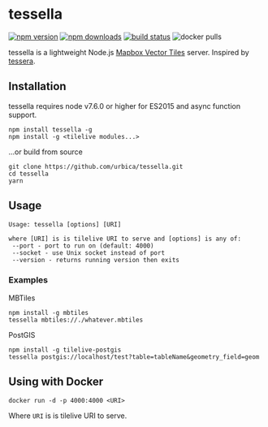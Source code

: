 # tessella

[![npm version](https://img.shields.io/npm/v/tessella.svg)](https://www.npmjs.com/package/tessella)
[![npm downloads](https://img.shields.io/npm/dt/tessella.svg)](https://www.npmjs.com/package/tessella)
[![build status](https://travis-ci.org/urbica/tessella.svg?branch=master)](https://travis-ci.org/urbica/tessella)
![docker pulls](https://img.shields.io/docker/pulls/urbica/tessella.svg)

tessella is a lightweight Node.js [Mapbox Vector Tiles](https://github.com/mapbox/vector-tile-spec) server.
Inspired by [tessera](https://github.com/mojodna/tessera).

## Installation

tessella requires node v7.6.0 or higher for ES2015 and async function support.

```shell
npm install tessella -g
npm install -g <tilelive modules...>
```

...or build from source

```shell
git clone https://github.com/urbica/tessella.git
cd tessella
yarn
```

## Usage

```shell
Usage: tessella [options] [URI]

where [URI] is is tilelive URI to serve and [options] is any of:
 --port - port to run on (default: 4000)
 --socket - use Unix socket instead of port
 --version - returns running version then exits
```

### Examples

MBTiles

```shell
npm install -g mbtiles
tessella mbtiles://./whatever.mbtiles
```

PostGIS

```shell
npm install -g tilelive-postgis
tessella postgis://localhost/test?table=tableName&geometry_field=geom
```

## Using with Docker

```shell
docker run -d -p 4000:4000 <URI>
```

Where `URI` is is tilelive URI to serve.
